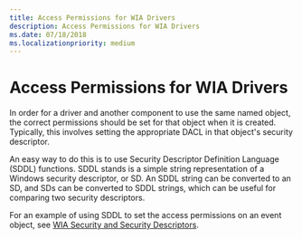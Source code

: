```yaml
---
title: Access Permissions for WIA Drivers
description: Access Permissions for WIA Drivers
ms.date: 07/18/2018
ms.localizationpriority: medium
---
```


# Access Permissions for WIA Drivers

In order for a driver and another component to use the same named object, the correct permissions should be set for that object when it is created. Typically, this involves setting the appropriate DACL in that object's security descriptor.

An easy way to do this is to use Security Descriptor Definition Language (SDDL) functions. SDDL stands is a simple string representation of a Windows security descriptor, or SD. An SDDL string can be converted to an SD, and SDs can be converted to SDDL strings, which can be useful for comparing two security descriptors.

For an example of using SDDL to set the access permissions on an event object, see [WIA Security and Security Descriptors](wia-security-and-security-descriptors.md).

